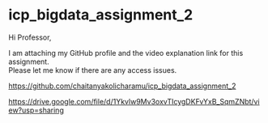 # icp_bigdata_assignment_2


Hi Professor,

I am attaching my GitHub profile and the video explanation link for this assignment.  
Please let me know if there are any access issues.

https://github.com/chaitanyakolicharamu/icp_bigdata_assignment_2

https://drive.google.com/file/d/1Ykvlw9Mv3oxvTIcygDKFvYxB_SqmZNbt/view?usp=sharing
